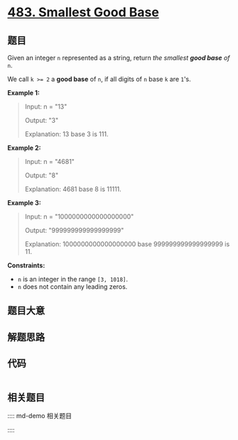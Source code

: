 # [483. Smallest Good Base](https://leetcode.com/problems/smallest-good-base/)

## 题目

Given an integer `n` represented as a string, return _the smallest **good
base** of_ `n`.

We call `k >= 2` a **good base** of `n`, if all digits of `n` base `k` are
`1`'s.



**Example 1:**

> Input: n = "13"
> 
> Output: "3"
> 
> Explanation: 13 base 3 is 111.

**Example 2:**

> Input: n = "4681"
> 
> Output: "8"
> 
> Explanation: 4681 base 8 is 11111.

**Example 3:**

> Input: n = "1000000000000000000"
> 
> Output: "999999999999999999"
> 
> Explanation: 1000000000000000000 base 999999999999999999 is 11.

**Constraints:**

  * `n` is an integer in the range `[3, 1018]`.
  * `n` does not contain any leading zeros.


## 题目大意

## 解题思路

## 代码

```javascript

```

## 相关题目

:::: md-demo 相关题目

::::
